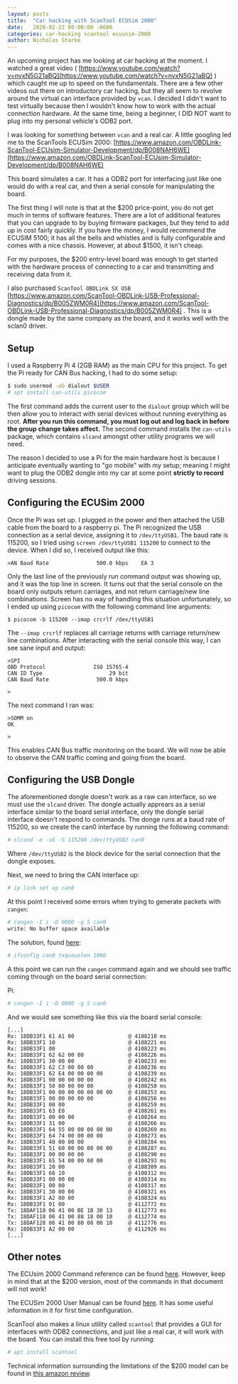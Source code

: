 ```yaml
---
layout: posts
title:  "Car hacking with ScanTool ECUSim 2000"
date:   2020-02-22 00:00:00 -0600
categories: car-hacking scantool ecuusim-2000
author: Nicholas Starke
---
```


An upcoming project has me looking at car hacking at the moment.  I watched a great video ( [https://www.youtube.com/watch?v=nvxN5G21aBQ](https://www.youtube.com/watch?v=nvxN5G21aBQ) ) which caught me up to speed on the fundamentals.  There are a few other videos out there on introductory car hacking, but they all seem to revolve around the virtual can interface provided by `vcan`. I decided I didn't want to test virtually because then I wouldn't know how to work with the actual connection hardware.  At the same time, being a beginner, I DID NOT want to plug into my personal vehicle's ODB2 port.

I was looking for something between `vcan` and a real car.  A little googling led me to the ScanTools ECUSim 2000:
[https://www.amazon.com/OBDLink-ScanTool-ECUsim-Simulator-Development/dp/B008NAH6WE](https://www.amazon.com/OBDLink-ScanTool-ECUsim-Simulator-Development/dp/B008NAH6WE)

This board simulates a car.  It has a ODB2 port for interfacing just like one would do with a real car, and then a serial console for manipulating the board.

The first thing I will note is that at the $200 price-point, you do not get much in terms of software features.  There are a lot of additional features that you can upgrade to by buying firmware packages, but they tend to add up in cost fairly quickly.  If you have the money, I would recommend the ECUSIM 5100; it has all the bells and whistles and is fully configurable and comes with a nice chassis.  However, at about $1500, it isn't cheap.

For my purposes, the $200 entry-level board was enough to get started with the hardware process of connecting to a car and transmitting and receiving data from it.

I also purchased `ScanTool OBDLink SX USB` [https://www.amazon.com/ScanTool-OBDLink-USB-Professional-Diagnostics/dp/B005ZWM0R4](https://www.amazon.com/ScanTool-OBDLink-USB-Professional-Diagnostics/dp/B005ZWM0R4) .  This is a dongle made by the same company as the board, and it works well with the sclan0 driver.

## Setup
I used a Raspberry Pi 4 (2GB RAM) as the main CPU for this project.  To get the Pi ready for CAN Bus hacking, I had to do some setup:

```bash
$ sudo usermod -aG dialout $USER
# apt install can-utils picocom
```

The first command adds the current user to the `dialout` group which will be then allow you to interact with serial devices without running everything as root.  **After you run this command, you must log out and log back in before the group change takes affect.**
The second command installs the `can-utils` package, which contains `slcand` amongst other utility programs we will need.

The reason I decided to use a Pi for the main hardware host is because I anticipate eventually wanting to "go mobile" with my setup; meaning I might want to plug the ODB2 dongle into my car at some point **strictly to record** driving sessions.  

## Configuring the ECUSim 2000

Once the Pi was set up. I plugged in the power and then attached the USB cable from the board to a raspberry pi.  The Pi recognized the USB connection as a serial device, assigning it to `/dev/ttyUSB1`. The baud rate is 115200, so I tried using `screen /dev/ttyUSB1 115200` to connect to the device.  When I did so, I received output like this:

```
>AN Baud Rate               500.0 kbps    EA 3
```

Only the last line of the previously run command output was showing up, and it was the top line in screen.  It turns out that the serial console on the board only outputs return carriages, and not return carriage/new line combinations.  Screen has no way of handling this situation unfortunately, so I ended up using `picocom` with the following command line arguments:

```
$ picocom -b 115200 --imap crcrlf /dev/ttyUSB1
```

The `--imap crcrlf` replaces all carriage returns with carriage return/new line combinations.  After interacting with the serial console this way, I can see sane input and output:

```
>SPI
OBD Protocol               ISO 15765-4
CAN ID Type                     29 bit
CAN Baud Rate               500.0 kbps

>
```

The next command I ran was:

```
>SOMM on
OK

>
```

This enables CAN Bus traffic monitoring on the board.  We will now be able to observe the CAN traffic coming and going from the board.


## Configuring the USB Dongle

The aforementioned dongle doesn't work as a raw can interface, so we must use the `slcand` driver.  The dongle actually apprears as a serial interface similar to the board serial interface, only the dongle serial interface doesn't respond to commands.  The donge runs at a baud rate of 115200, so we create the can0 interface by running the following command:

```bash
# slcand -o -s6 -S 115200 /dev/ttyUSB2 can0 
```

Where `/dev/ttyUSB2` is the block device for the serial connection that the dongle exposes.

Next, we need to bring the CAN interface up:

```bash
# ip link set up can0
```

At this point I received some errors when trying to generate packets with `cangen`:

```bash
# cangen -I i -D 0000 -g S can0
write: No buffer space available
```

The solution, found [here](https://stackoverflow.com/questions/40424433/write-no-buffer-space-available-socket-can-linux-can):

```bash
# ifconfig can0 txqueuelen 1000
```

A this point we can run the `cangen` command again and we should see traffic coming through on the board serial connection:

Pi: 
```bash
# cangen -I i -D 0000 -g S can0
```

And we would see something like this via the board serial console:

```
[...]
Rx: 18DB33F1 61 A1 00                 @ 4108210 ms
Rx: 18DB33F1 10                       @ 4108221 ms
Rx: 18DB33F1 00                       @ 4108223 ms
Rx: 18DB33F1 62 62 00 00              @ 4108226 ms
Rx: 18DB33F1 30 00 00                 @ 4108233 ms
Rx: 18DB33F1 62 C3 00 00 00           @ 4108236 ms
Rx: 18DB33F1 62 E4 00 00 00 00        @ 4108239 ms
Rx: 18DB33F1 00 00 00 00 00           @ 4108242 ms
Rx: 18DB33F1 50 00 00 00 00           @ 4108250 ms
Rx: 18DB33F1 00 00 00 00 00 00 00     @ 4108253 ms
Rx: 18DB33F1 00 00 00 00 00           @ 4108256 ms
Rx: 18DB33F1 00 00                    @ 4108259 ms
Rx: 18DB33F1 63 E0                    @ 4108261 ms
Rx: 18DB33F1 00 00 00                 @ 4108264 ms
Rx: 18DB33F1 31 00                    @ 4108266 ms
Rx: 18DB33F1 64 55 00 00 00 00 00     @ 4108269 ms
Rx: 18DB33F1 64 74 00 00 00 00        @ 4108273 ms
Rx: 18DB33F1 40 00 00 00              @ 4108284 ms
Rx: 18DB33F1 51 60 00 00 00 00 00     @ 4108287 ms
Rx: 18DB33F1 00 00 00 00              @ 4108290 ms
Rx: 18DB33F1 65 54 00 00 00 00        @ 4108293 ms
Rx: 18DB33F1 20 00                    @ 4108309 ms
Rx: 18DB33F1 66 10                    @ 4108312 ms
Rx: 18DB33F1 00 00 00                 @ 4108314 ms
Rx: 18DB33F1 00 00                    @ 4108317 ms
Rx: 18DB33F1 30 00 00                 @ 4108321 ms
Rx: 18DB33F1 A2 00 00                 @ 4108324 ms
Rx: 18DB33F1 01 00                    @ 4112772 ms
Tx: 18DAF110 06 41 00 BE 1B 30 13     @ 4112773 ms
Tx: 18DAF118 06 41 00 88 18 00 10     @ 4112774 ms
Tx: 18DAF128 06 41 00 80 08 00 10     @ 4112776 ms
Rx: 18DB33F1 A2 00 00                 @ 4112926 ms
[...]
```

## Other notes

The ECUsim 2000 Command reference can be found [here](https://www.scantool.net/static/documentation/ecusim/ecusim-pm.pdf).  However, keep in mind that at the $200 version, most of the commands in that document will not work!

The ECUSim 2000 User Manual can be found [here](https://www.scantool.net/scantool/downloads/101/ecusim_2000-ug.pdf).  It has some useful information in it for first time configuration.

ScanTool also makes a linux utility called `scantool` that provides a GUI for interfaces with ODB2 connections, and just like a real car, it will work with the board.  You can install this free tool by running:

```bash
# apt install scantool
```

Technical information surrounding the limitations of the $200 model can be found in [this amazon review](https://www.amazon.com/gp/customer-reviews/R1EO3VAMV8R818/ref=cm_cr_dp_d_rvw_ttl?ie=UTF8&ASIN=B008NAH6WE).